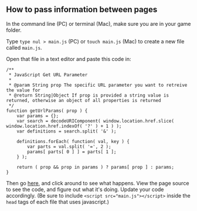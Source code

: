 ## How to pass information between pages

In the command line (PC) or terminal (Mac), make sure you are in your game folder.

Type `type nul > main.js` (PC) or `touch main.js` (Mac) to create a new file called `main.js`.

Open that file in a text editor and paste this code in:
```
/**
 * JavaScript Get URL Parameter
 * 
 * @param String prop The specific URL parameter you want to retreive the value for
 * @return String|Object If prop is provided a string value is returned, otherwise an object of all properties is returned
 */
function getUrlParams( prop ) {
    var params = {};
    var search = decodeURIComponent( window.location.href.slice( window.location.href.indexOf( '?' ) + 1 ) );
    var definitions = search.split( '&' );

    definitions.forEach( function( val, key ) {
        var parts = val.split( '=', 2 );
        params[ parts[ 0 ] ] = parts[ 1 ];
    } );

    return ( prop && prop in params ) ? params[ prop ] : params;
}
```

Then go [here](http://woodstockcs.github.io/instructions/cyoa/sample1.html), and click around to see what happens. View the page source to see the code, and figure out what it's doing. Update your code accordingly. (Be sure to include `<script src="main.js"></script>` inside the `head` tags of each file that uses javascript.)

